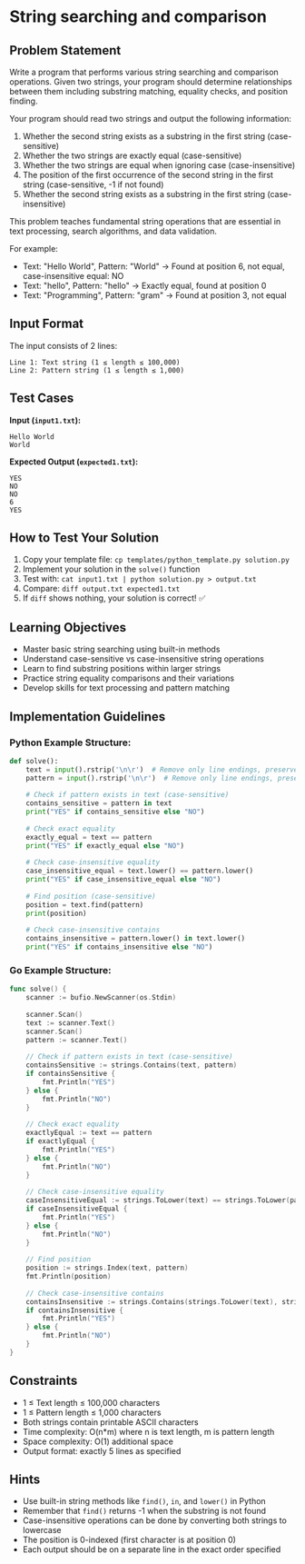 # String searching and comparison

## Problem Statement

Write a program that performs various string searching and comparison operations. Given two strings, your program should determine relationships between them including substring matching, equality checks, and position finding.

Your program should read two strings and output the following information:
1. Whether the second string exists as a substring in the first string (case-sensitive)
2. Whether the two strings are exactly equal (case-sensitive)
3. Whether the two strings are equal when ignoring case (case-insensitive)
4. The position of the first occurrence of the second string in the first string (case-sensitive, -1 if not found)
5. Whether the second string exists as a substring in the first string (case-insensitive)

This problem teaches fundamental string operations that are essential in text processing, search algorithms, and data validation.

For example:
- Text: "Hello World", Pattern: "World" → Found at position 6, not equal, case-insensitive equal: NO
- Text: "hello", Pattern: "hello" → Exactly equal, found at position 0
- Text: "Programming", Pattern: "gram" → Found at position 3, not equal

## Input Format

The input consists of 2 lines:
```
Line 1: Text string (1 ≤ length ≤ 100,000)
Line 2: Pattern string (1 ≤ length ≤ 1,000)
```

## Test Cases
**Input (`input1.txt`):**
```
Hello World
World
```

**Expected Output (`expected1.txt`):**
```
YES
NO
NO
6
YES
```

## How to Test Your Solution
1. Copy your template file: `cp templates/python_template.py solution.py`
2. Implement your solution in the `solve()` function
3. Test with: `cat input1.txt | python solution.py > output.txt`
4. Compare: `diff output.txt expected1.txt`
5. If `diff` shows nothing, your solution is correct! ✅

## Learning Objectives
- Master basic string searching using built-in methods
- Understand case-sensitive vs case-insensitive string operations
- Learn to find substring positions within larger strings
- Practice string equality comparisons and their variations
- Develop skills for text processing and pattern matching

## Implementation Guidelines
### Python Example Structure:
```python
def solve():
    text = input().rstrip('\n\r')  # Remove only line endings, preserve other whitespace
    pattern = input().rstrip('\n\r')  # Remove only line endings, preserve other whitespace
    
    # Check if pattern exists in text (case-sensitive)
    contains_sensitive = pattern in text
    print("YES" if contains_sensitive else "NO")
    
    # Check exact equality
    exactly_equal = text == pattern
    print("YES" if exactly_equal else "NO")
    
    # Check case-insensitive equality
    case_insensitive_equal = text.lower() == pattern.lower()
    print("YES" if case_insensitive_equal else "NO")
    
    # Find position (case-sensitive)
    position = text.find(pattern)
    print(position)
    
    # Check case-insensitive contains
    contains_insensitive = pattern.lower() in text.lower()
    print("YES" if contains_insensitive else "NO")
```

### Go Example Structure:
```go
func solve() {
    scanner := bufio.NewScanner(os.Stdin)
    
    scanner.Scan()
    text := scanner.Text()
    scanner.Scan()
    pattern := scanner.Text()
    
    // Check if pattern exists in text (case-sensitive)
    containsSensitive := strings.Contains(text, pattern)
    if containsSensitive {
        fmt.Println("YES")
    } else {
        fmt.Println("NO")
    }
    
    // Check exact equality
    exactlyEqual := text == pattern
    if exactlyEqual {
        fmt.Println("YES")
    } else {
        fmt.Println("NO")
    }
    
    // Check case-insensitive equality
    caseInsensitiveEqual := strings.ToLower(text) == strings.ToLower(pattern)
    if caseInsensitiveEqual {
        fmt.Println("YES")
    } else {
        fmt.Println("NO")
    }
    
    // Find position
    position := strings.Index(text, pattern)
    fmt.Println(position)
    
    // Check case-insensitive contains
    containsInsensitive := strings.Contains(strings.ToLower(text), strings.ToLower(pattern))
    if containsInsensitive {
        fmt.Println("YES")
    } else {
        fmt.Println("NO")
    }
}
```

## Constraints
- 1 ≤ Text length ≤ 100,000 characters
- 1 ≤ Pattern length ≤ 1,000 characters
- Both strings contain printable ASCII characters
- Time complexity: O(n*m) where n is text length, m is pattern length
- Space complexity: O(1) additional space
- Output format: exactly 5 lines as specified

## Hints
- Use built-in string methods like `find()`, `in`, and `lower()` in Python
- Remember that `find()` returns -1 when the substring is not found
- Case-insensitive operations can be done by converting both strings to lowercase
- The position is 0-indexed (first character is at position 0)
- Each output should be on a separate line in the exact order specified
